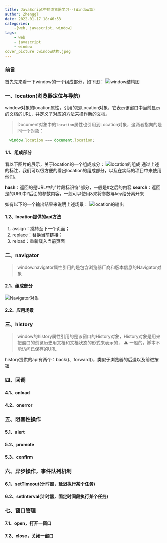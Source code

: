 ```yaml
---
title: JavaScript中的浏览器学习--(Window篇)
author: Zhenggl
date: 2022-01-17 18:46:53
categories:
    -[web, javascript, window]
tags:
    - web
    - javascript
    - window
cover_picture :window结构.jpeg
---
```


### 前言
首先先来看一下window的一个组成部分，如下图：
![window结构图](window.png)
### 一、location(浏览器定位与导航)
window对象的location属性，引用的是Location对象，它表示该窗口中当前显示的文档的URL，并定义了对应的方法来操作新的文档。
> Document对象中的`location`属性也引用到Location对象，这两者指向的是同一个对象：
```javascript
  window.location === document.location;
```
#### 1.1、组成部分
看以下图片的展示，关于location的一个组成成分：
![location的组成](location的组成.jpg)
通过上述的标注，我们可以很方便的看出location的组成部分，以及在实际的项目中来使用他们。

**hash**：返回的是URL中的"片段标识符"部分，一般是#之后的内容
**search**：返回是的URL中?后面的参数内容，一般可以使用&来将参数与key给分离开来

如有以下的一个输出结果来说明上述场景：
![location的输出](location的输出.png)

#### 1.2、location提供的api方法
1. assign：跳转至下一个页面；
2. replace：替换当前链接；
3. reload：重新载入当前页面

### 二、navigator
> window.navigator属性引用的是包含浏览器厂商和版本信息的Navigator对象
#### 2.1、组成部分
![Navigator对象](Navigator对象.png)
#### 2.2、应用场景

### 三、history
> window的history属性引用的是该窗口的History对象，History对象是用来把窗口的浏览历史用文档和文档状态的形式来表示的，
> ⚠️ 一般的，脚本不能访问已保存的URL

history提供的api有两个：back()、forward()，类似于浏览器的后退以及前进按钮
### 四、回调
#### 4.1、onload
#### 4.2、onerror
### 五、阻塞性操作
#### 5.1、alert
#### 5.2、promote
#### 5.3、confirm
### 六、异步操作，事件队列机制
#### 6.1、setTimeout(计时器，延迟执行某个任务)
#### 6.2、setInterval(计时器，固定时间段执行某个任务)
### 七、窗口管理
#### 7.1、open，打开一窗口
#### 7.2、close，关闭一窗口
